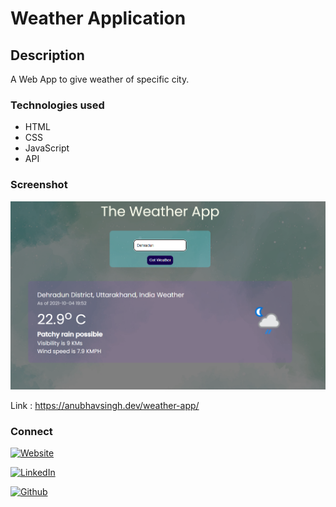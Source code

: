 # Weather Application
## Description
A Web App to give weather of specific city.

### Technologies used
- HTML  
- CSS  
- JavaScript
- API

### Screenshot  
  
![screen-img](assets/ss.png)  
 
 Link : https://anubhavsingh.dev/weather-app/  
 
<h3>Connect</h3>

<a href="https://singhanubhav.me/projects"><img alt="Website" src="https://img.shields.io/badge/Website-https://singhanubhav.me/-blue?style=flat-square&logo=Webflow"></a>
</p>

<a href="https://www.linkedin.com/in/singhanubhav58/"><img alt="LinkedIn" src="https://img.shields.io/badge/LinkedIn-Anubhav%20Singh-blue?style=flat-square&logo=linkedin"></a>  

<a href="https://github.com/singhanubhavme"><img alt="Github" src="https://img.shields.io/badge/Github-Anubhav%20Singh-blue?style=flat-square&logo=Github"></a>

